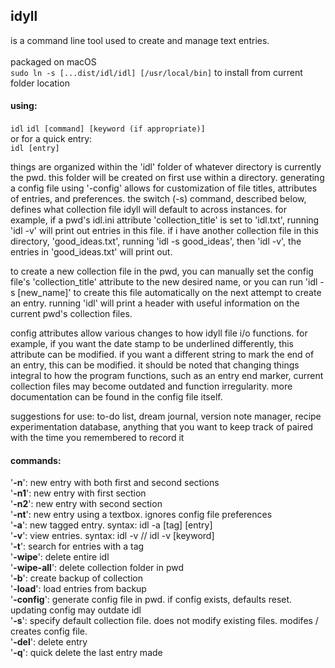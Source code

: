 ## idyll <br />
is a command line tool used to create and manage text entries.<br /><br />
packaged on macOS<br />
```sudo ln -s [...dist/idl/idl] [/usr/local/bin]``` to install from current folder location
#### using:

```idl```
```idl [command] [keyword (if appropriate)]```<br />
or for a quick entry:<br />
```idl [entry]```

things are organized within the 'idl' folder of whatever directory is currently the pwd. this folder will be created on first use within a directory. generating a config file using '-config' allows for customization of file titles, attributes of entries, and preferences. the switch (-s) command, described below, defines what collection file idyll will default to across instances. for example, if a pwd's idl.ini attribute 'collection_title' is set to 'idl.txt', running 'idl -v' will print out entries in this file. if i have another collection file in this directory, 'good_ideas.txt', running 'idl -s good_ideas', then 'idl -v', the entries in 'good_ideas.txt' will print out. 

to create a new collection file in the pwd, you can manually set the config file's 'collection_title' attribute to the new desired name, or you can run 'idl -s [new_name]' to create this file automatically on the next attempt to create an entry. running 'idl' will print a header with useful information on the current pwd's collection files.

config attributes allow various changes to how idyll file i/o functions. for example, if you want the date stamp to be underlined differently, this attribute can be modified. if you want a different string to mark the end of an entry, this can be modified. it should be noted that changing things integral to how the program functions, such as an entry end marker, current collection files may become outdated and function irregularity. more documentation can be found in the config file itself.

suggestions for use: to-do list, dream journal, version note manager, recipe experimentation database, anything that you want to keep track of paired with the time you remembered to record it
#### commands:

'**-n**': new entry with both first and second sections<br />
'**-n1**': new entry with first section<br />
'**-n2**': new entry with second section<br />
'**-nt**': new entry using a textbox. ignores config file preferences<br />
'**-a**': new tagged entry. syntax: idl -a [tag] [entry]<br />
'**-v**': view entries. syntax: idl -v // idl -v [keyword]<br />
'**-t**': search for entries with a tag<br />
'**-wipe**': delete entire idl<br />
'**-wipe-all**': delete collection folder in pwd<br />
'**-b**': create backup of collection<br />
'**-load**': load entries from backup<br />
'**-config**': generate config file in pwd. if config exists, defaults reset.
updating config may outdate idl<br />
'**-s**': specify default collection file.
does not modify existing files. modifes / creates config file.<br />
'**-del**': delete entry<br />
'**-q**': quick delete the last entry made

